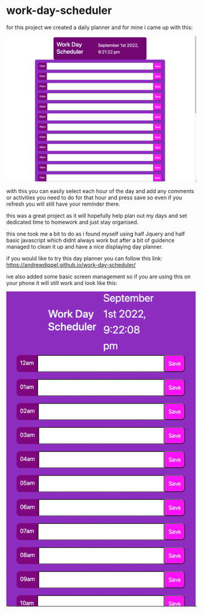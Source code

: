 # work-day-scheduler
for this project we created a daily planner and for mine i came up with this:

![header displaying current time and list of hours in the day with ext field and save button](Assets/Screen%20Shot%202022-09-01%20at%209.21.23%20pm.png)

with this you can easily select each hour of the day and add any comments or activities you need to do for that hour and press save so even if you refresh you will still have your reminder there.

this was a great project as it will hopefully help plan out my days and set dedicated time to homework and just stay organised.

this one took me a bit to do as i found myself using half Jquery and half basic javascript which didnt always work but after a bit of guidence managed to clean it up and have a nice displaying day planner.

if you would like to try this day planner you can follow this link: https://andrewdippel.github.io/work-day-scheduler/

ive also added some basic screen management so if you are using this on your phone it will still work and look like this:

![header displaying current time and list of hours in the day with ext field and save button](Assets/Screen%20Shot%202022-09-01%20at%209.22.09%20pm.png)